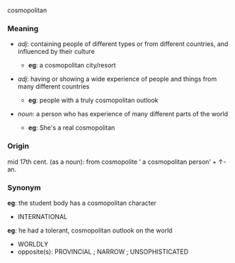 cosmopolitan
### Meaning
+ _adj_: containing people of different types or from different countries, and influenced by their culture
	+ __eg__: a cosmopolitan city/resort
+ _adj_: having or showing a wide experience of people and things from many different countries
	+ __eg__: people with a truly cosmopolitan outlook

+ _noun_: a person who has experience of many different parts of the world
	+ __eg__: She's a real cosmopolitan

### Origin

mid 17th cent. (as a noun): from cosmopolite ‘ a cosmopolitan person’ + ↑-an.

### Synonym

__eg__: the student body has a cosmopolitan character

+ INTERNATIONAL

__eg__: he had a tolerant, cosmopolitan outlook on the world

+ WORLDLY
+ opposite(s): PROVINCIAL ; NARROW ; UNSOPHISTICATED


